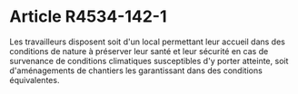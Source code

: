 # Article R4534-142-1

Les travailleurs disposent soit d'un local permettant leur accueil dans des conditions de nature à préserver leur santé et leur sécurité en cas de survenance de conditions climatiques susceptibles d'y porter atteinte, soit d'aménagements de chantiers les garantissant dans des conditions équivalentes.